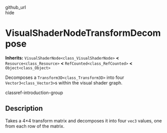 github\_url  
hide

# VisualShaderNodeTransformDecompose

**Inherits:** `VisualShaderNode<class_VisualShaderNode>` **&lt;**
`Resource<class_Resource>` **&lt;** `RefCounted<class_RefCounted>`
**&lt;** `Object<class_Object>`

Decomposes a `Transform3D<class_Transform3D>` into four
`Vector3<class_Vector3>`s within the visual shader graph.

classref-introduction-group

## Description

Takes a 4×4 transform matrix and decomposes it into four `vec3` values,
one from each row of the matrix.
